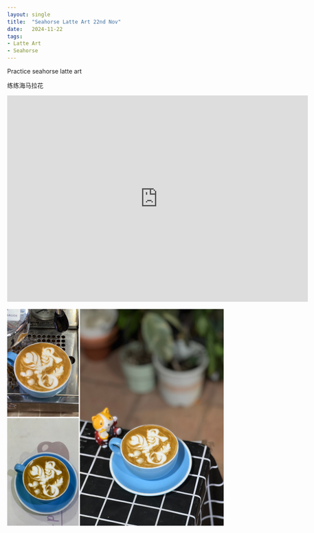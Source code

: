 ```yaml
---
layout: single
title:  "Seahorse Latte Art 22nd Nov"
date:   2024-11-22
tags:
- Latte Art
- Seahorse
---
```



Practice seahorse latte art

练练海马拉花


<div class="embed-container">
  <iframe
      src="https://www.youtube.com/embed/ScZhxvpwzzU"
      width="700"
      height="480"
      frameborder="0"
      allowfullscreen="true">
  </iframe>
</div>


![](/assets/img/2024/11/22/EE8E011F-3709-4AB7-B090-89F17CD2ABA2.JPG)
